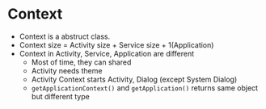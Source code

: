 # Context

- Context is a abstruct class.
- Context size = Activity size + Service size + 1(Application)
- Context in Activity, Service, Application are different
    - Most of time, they can shared
    - Activity needs theme
    - Activity Context starts Activity, Dialog (except System Dialog)
    - `getApplicationContext()` and `getApplication()` returns same object but different type
